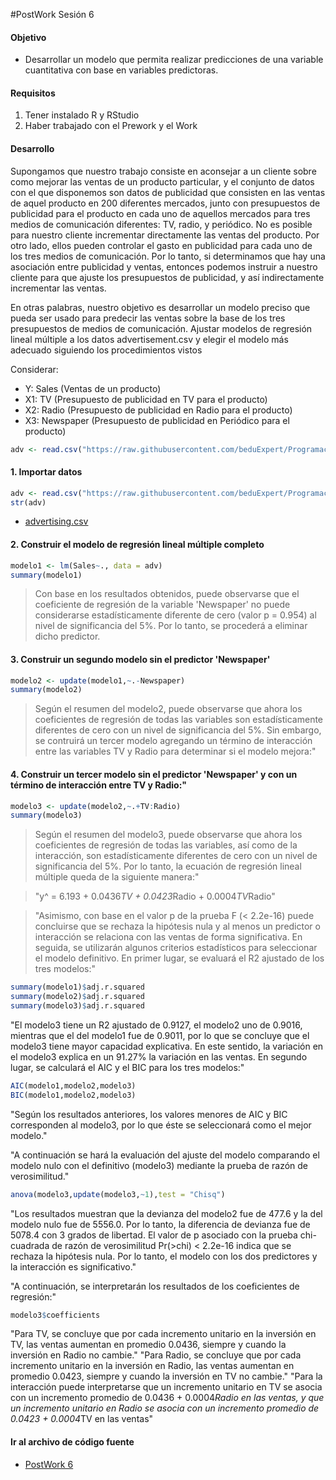 #PostWork Sesión 6

#### Objetivo

- Desarrollar un modelo que permita realizar predicciones de una variable cuantitativa
 con base en variables predictoras.

#### Requisitos

1. Tener instalado R y RStudio
2. Haber trabajado con el Prework y el Work

#### Desarrollo

Supongamos que nuestro trabajo consiste en aconsejar a un cliente sobre 
como mejorar las ventas de un producto particular, y el conjunto de datos 
con el que disponemos son datos de publicidad que consisten en las ventas 
de aquel producto en 200 diferentes mercados, junto con presupuestos de 
publicidad para el producto en cada uno de aquellos mercados para tres 
medios de comunicación diferentes: TV, radio, y periódico. No es posible 
para nuestro cliente incrementar directamente las ventas del producto. Por 
otro lado, ellos pueden controlar el gasto en publicidad para cada uno de 
los tres medios de comunicación. Por lo tanto, si determinamos que hay una 
asociación entre publicidad y ventas, entonces podemos instruir a nuestro 
cliente para que ajuste los presupuestos de publicidad, y así 
indirectamente incrementar las ventas. 

En otras palabras, nuestro objetivo 
es desarrollar un modelo preciso que pueda ser usado para predecir las 
ventas sobre la base de los tres presupuestos de medios de comunicación. Ajustar 
modelos de regresión lineal múltiple a los datos advertisement.csv y elegir el 
modelo más adecuado siguiendo los procedimientos vistos


Considerar:

- Y: Sales (Ventas de un producto)
- X1: TV (Presupuesto de publicidad en TV para el producto)
- X2: Radio (Presupuesto de publicidad en Radio para el producto)
- X3: Newspaper (Presupuesto de publicidad en Periódico para el producto)

```R
adv <- read.csv("https://raw.githubusercontent.com/beduExpert/Programacion-R-Santander-2022/main/Sesion-06/data/advertising.csv")
```
#### 1. Importar datos
```R
adv <- read.csv("https://raw.githubusercontent.com/beduExpert/Programacion-R-Santander-2022/main/Sesion-06/data/advertising.csv")
str(adv)
```
- [advertising.csv](/advertising.csv)

#### 2. Construir el modelo de regresión lineal múltiple completo
```R
modelo1 <- lm(Sales~., data = adv)
summary(modelo1)
```
>Con base en los resultados obtenidos, puede observarse que el coeficiente
>de regresión de la variable 'Newspaper' no puede considerarse estadísticamente 
>diferente de cero (valor p = 0.954) al nivel de significancia del 5%. 
>Por lo tanto, se procederá a eliminar dicho predictor.

#### 3. Construir un segundo modelo sin el predictor 'Newspaper'
```R
modelo2 <- update(modelo1,~.-Newspaper)
summary(modelo2)
```

>Según el resumen del modelo2, puede observarse que ahora los coeficientes de regresión
>de todas las variables son estadísticamente diferentes de cero con un nivel de
>significancia del 5%. Sin embargo, se contruirá un tercer modelo agregando un término
>de interacción entre las variables TV y Radio para determinar si el modelo mejora:"

#### 4. Construir un tercer modelo sin el predictor 'Newspaper' y con un término de interacción entre TV y Radio:"
```R
modelo3 <- update(modelo2,~.+TV:Radio)
summary(modelo3)
```

>Según el resumen del modelo3, puede observarse que ahora los coeficientes de regresión
>de todas las variables, así como de la interacción, son estadísticamente diferentes 
>de cero con un nivel de significancia del 5%. Por lo tanto, la ecuación de regresión lineal
>múltiple queda de la siguiente manera:"

>"y^ = 6.193 + 0.0436*TV + 0.0423*Radio + 0.0004*TV*Radio"

>"Asimismo, con base en el valor p de la prueba F (< 2.2e-16) puede concluirse que
>se rechaza la hipótesis nula y al menos un predictor o interacción se relaciona con las ventas
>de forma significativa. En seguida, se utilizarán algunos criterios estadísticos 
>para seleccionar el modelo definitivo. En primer lugar, se evaluará el R2 ajustado
>de los tres modelos:"

```R
summary(modelo1)$adj.r.squared
summary(modelo2)$adj.r.squared
summary(modelo3)$adj.r.squared
```

"El modelo3 tiene un R2 ajustado de 0.9127, el modelo2 uno de 0.9016, mientras que 
el del modelo1 fue de 0.9011, por lo que se concluye que el modelo3 tiene mayor capacidad 
explicativa. En este sentido, la variación en el modelo3 explica en un 91.27% la variación
en las ventas. En segundo lugar, se calculará el AIC y el BIC para los tres modelos:"

```R
AIC(modelo1,modelo2,modelo3)
BIC(modelo1,modelo2,modelo3)
```

"Según los resultados anteriores, los valores menores de AIC y BIC corresponden al modelo3,
por lo que éste se seleccionará como el mejor modelo."

"A continuación se hará la evaluación del ajuste del modelo comparando el modelo nulo 
con el definitivo (modelo3) mediante la prueba de razón de verosimilitud."

```R
anova(modelo3,update(modelo3,~1),test = "Chisq")
```

"Los resultados muestran que la devianza del modelo2 fue de 477.6 y la
del modelo nulo fue de 5556.0. Por lo tanto, la diferencia de devianza fue de 
5078.4 con 3 grados de libertad. El valor de p asociado con la prueba chi-cuadrada 
de razón de verosimilitud Pr(>chi) < 2.2e-16 indica que se rechaza la hipótesis nula. 
Por lo tanto, el modelo con los dos predictores y la interacción es significativo."

"A continuación, se interpretarán los resultados de los coeficientes de regresión:"

```R
modelo3$coefficients
```

"Para TV, se concluye que por cada incremento unitario en la inversión en TV, las
ventas aumentan en promedio 0.0436, siempre y cuando la inversión en Radio no cambie."
"Para Radio, se concluye que por cada incremento unitario en la inversión en Radio, las
ventas aumentan en promedio 0.0423, siempre y cuando la inversión en TV no cambie."
"Para la interacción puede interpretarse que un incremento unitario en TV se asocia con
un incremento promedio de 0.0436 + 0.0004*Radio en las ventas, y que un incremento unitario 
en Radio se asocia con un incremento promedio de 0.0423 + 0.0004*TV en las ventas"

#### Ir al archivo de código fuente
- [PostWork 6](https://github.com/alsolisc/Postworks/tree/main/src/PostWork6.R)
